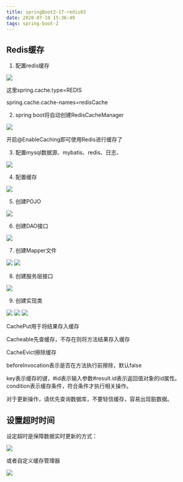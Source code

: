 ```yaml
---
title: springBoot2-17-redis03
date: 2020-07-10 15:36:49
tags: spring-boot-2
---
```


## Redis缓存

1. 配置redis缓存

<img src='springBoot2-17-redis03\9aba6c58-9599-4c04-ae04-b991c850d5df.jpg'>

这里spring.cache.type=REDIS

spring.cache.cache-names=redisCache

2. spring boot将自动创建RedisCacheManager

<img src='springBoot2-17-redis03\a7a36c59-7596-4679-b3b0-d58e601a827c.jpg'>

开启@EnableCaching即可使用Redis进行缓存了

3. 配置mysql数据源、mybatis、redis、日志、

<img src='springBoot2-17-redis03\85b7d9c7-2c66-44ef-a199-7e18a4084cf7.jpg'>

4. 配置缓存

<img src='springBoot2-17-redis03\acc6c226-6d55-479c-939a-567816b8cd87.jpg'>

5. 创建POJO

<img src='springBoot2-17-redis03\d0f312be-f2f8-4abc-a166-142e0cdc79e5.jpg'>

6. 创建DAO接口

<img src='springBoot2-17-redis03\53803a63-f915-4acf-b1d2-b55f57858181.jpg'>

7. 创建Mapper文件

<img src='springBoot2-17-redis03\de74ed7e-4328-4f2f-91f2-5befd1c6ada3.jpg'>
<img src='springBoot2-17-redis03\2ae95c4c-af8f-42ad-a9c3-0996d61c8406.jpg'>

8. 创建服务层接口

<img src='springBoot2-17-redis03\28c499eb-dc89-4577-9f89-c169ab06fe7e.jpg'>

9. 创建实现类

<img src='springBoot2-17-redis03\b33a005a-552c-431a-a63a-adf1cb00379a.jpg'>
<img src='springBoot2-17-redis03\fed76443-c665-462f-9c35-0d4141de1568.jpg'>
<img src='springBoot2-17-redis03\d8330988-4f13-4d6e-8e89-fc8fee342b3a.jpg'>

CachePut用于将结果存入缓存

Cacheable先查缓存，不存在则将方法结果存入缓存

CacheEvict擦除缓存

beforeInvocation表示是否在方法执行前擦除，默认false

key表示缓存的键，#id表示输入参数#result.id表示返回值对象的id属性。condition表示缓存条件，符合条件才执行相关操作。

对于更新操作，请优先查询数据库，不要轻信缓存，容易出现脏数据。

## 设置超时时间

设定超时是保障数据实时更新的方式：

<img src='springBoot2-17-redis03\ff524a62-3816-4f79-827a-62963757af8e.jpg'>

或者自定义缓存管理器

<img src='springBoot2-17-redis03\4687f99c-101b-4306-a4c2-4321544b1f4f.jpg'>